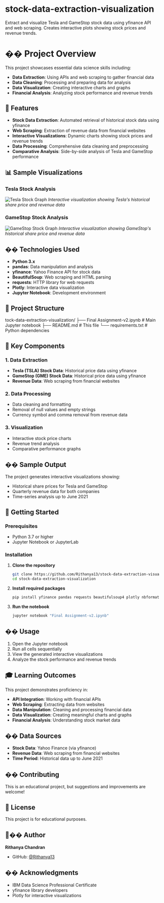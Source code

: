 # stock-data-extraction-visualization
Extract and visualize Tesla and GameStop stock data using yfinance API and web scraping. Creates interactive plots showing stock prices and revenue trends.
# �� Project Overview

This project showcases essential data science skills including:
- **Data Extraction**: Using APIs and web scraping to gather financial data
- **Data Cleaning**: Processing and preparing data for analysis
- **Data Visualization**: Creating interactive charts and graphs
- **Financial Analysis**: Analyzing stock performance and revenue trends

## 🚀 Features

- **Stock Data Extraction**: Automated retrieval of historical stock data using yfinance
- **Web Scraping**: Extraction of revenue data from financial websites
- **Interactive Visualizations**: Dynamic charts showing stock prices and revenue trends
- **Data Processing**: Comprehensive data cleaning and preprocessing
- **Comparative Analysis**: Side-by-side analysis of Tesla and GameStop performance

## 📊 Sample Visualizations

### Tesla Stock Analysis
![Tesla Stock Graph](tesla_graph.png)
*Interactive visualization showing Tesla's historical share price and revenue data*

### GameStop Stock Analysis
![GameStop Stock Graph](gamestop_graph.png)
*Interactive visualization showing GameStop's historical share price and revenue data*

## ��️ Technologies Used

- **Python 3.x**
- **pandas**: Data manipulation and analysis
- **yfinance**: Yahoo Finance API for stock data
- **BeautifulSoup**: Web scraping and HTML parsing
- **requests**: HTTP library for web requests
- **Plotly**: Interactive data visualization
- **Jupyter Notebook**: Development environment

## 📁 Project Structure
tock-data-extraction-visualization/
├── Final Assignment-v2.ipynb # Main Jupyter notebook
├── README.md # This file
└── requirements.txt # Python dependencies
## 🎯 Key Components

### 1. Data Extraction
- **Tesla (TSLA) Stock Data**: Historical price data using yfinance
- **GameStop (GME) Stock Data**: Historical price data using yfinance
- **Revenue Data**: Web scraping from financial websites

### 2. Data Processing
- Data cleaning and formatting
- Removal of null values and empty strings
- Currency symbol and comma removal from revenue data

### 3. Visualization
- Interactive stock price charts
- Revenue trend analysis
- Comparative performance graphs

## �� Sample Output

The project generates interactive visualizations showing:
- Historical share prices for Tesla and GameStop
- Quarterly revenue data for both companies
- Time-series analysis up to June 2021

## 🚀 Getting Started

### Prerequisites
- Python 3.7 or higher
- Jupyter Notebook or JupyterLab
### Installation

1. **Clone the repository**
   ```bash
   git clone https://github.com/Rithanya13/stock-data-extraction-visualization.git
   cd stock-data-extraction-visualization
   ```

2. **Install required packages**
   ```bash
   pip install yfinance pandas requests beautifulsoup4 plotly nbformat
   ```

3. **Run the notebook**
   ```bash
   jupyter notebook "Final Assignment-v2.ipynb"
   ```

## �� Usage

1. Open the Jupyter notebook
2. Run all cells sequentially
3. View the generated interactive visualizations
4. Analyze the stock performance and revenue trends

## 🎓 Learning Outcomes

This project demonstrates proficiency in:
- **API Integration**: Working with financial APIs
- **Web Scraping**: Extracting data from websites
- **Data Manipulation**: Cleaning and processing financial data
- **Data Visualization**: Creating meaningful charts and graphs
- **Financial Analysis**: Understanding stock market data
## �� Data Sources

- **Stock Data**: Yahoo Finance (via yfinance)
- **Revenue Data**: Web scraping from financial websites
- **Time Period**: Historical data up to June 2021

## �� Contributing

This is an educational project, but suggestions and improvements are welcome!

## 📄 License

This project is for educational purposes.

## 👨‍�� Author

**Rithanya Chandran**
- GitHub: [@Rithanya13](https://github.com/Rithanya13)

## �� Acknowledgments

- IBM Data Science Professional Certificate
- yfinance library developers
- Plotly for interactive visualizations
